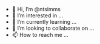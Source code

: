 - 👋 Hi, I’m @ntsimms
- 👀 I’m interested in ...
- 🌱 I’m currently learning ...
- 💞️ I’m looking to collaborate on ...
- 📫 How to reach me ...

<!---
ntsimms/ntsimms is a ✨ special ✨ repository because its `README.md` (this file) appears on your GitHub profile.
You can click the Preview link to take a look at your changes.
--->
